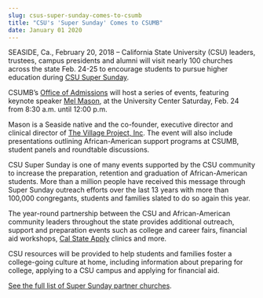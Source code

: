 ```yaml
---
slug: csus-super-sunday-comes-to-csumb
title: "CSU's 'Super Sunday' Comes to CSUMB"
date: January 01 2020
---
```


 
<p>
  SEASIDE, Ca., February 20, 2018 – California State University (CSU) leaders,
  trustees, campus presidents and alumni will visit nearly 100 churches across
  the state Feb. 24-25 to encourage students to pursue higher education during
  <a href="https://www2.calstate.edu/impact-of-the-csu/community/super-sunday"
    >CSU Super Sunday</a
  >.
</p>
<p>
  CSUMB’s <a href="/admissions">Office of Admissions</a> will host a series of
  events, featuring keynote speaker
  <a href="https://villageprojectinc.org/?page_id=356">Mel Mason</a>, at the
  University Center Saturday, Feb. 24 from 8:30 a.m. until 12:00 p.m.
</p>
<p>
  Mason is a Seaside native and the co-founder, executive director and clinical
  director of
  <a href="https://villageprojectinc.org/?page_id=564"
    >The Village Project, Inc</a
  >. The event will also include presentations outlining African-American
  support programs at CSUMB, student panels and roundtable discussions.
</p>
<p>
  CSU Super Sunday is one of many events supported by the CSU community to
  increase the preparation, retention and graduation of African-American
  students. More than a million people have received this message through Super
  Sunday outreach efforts over the last 13 years with more than 100,000
  congregants, students and families slated to do so again this year.
</p>
<p>
  The year-round partnership between the CSU and African-American community
  leaders throughout the state provides additional outreach, support and
  preparation events such as college and career fairs, financial aid workshops,
  <a href="https://www2.calstate.edu/apply">Cal State Apply</a> clinics and
  more.
</p>
<p>
  CSU resources will be provided to help students and families foster a
  college-going culture at home, including information about preparing for
  college, applying to a CSU campus and applying for financial aid.
</p>
<p>
  <a
    href="https://www2.calstate.edu/impact-of-the-csu/community/super-sunday/Pages/locations.aspx"
    >See the full list of Super Sunday partner churches</a
  >.
</p>
 
